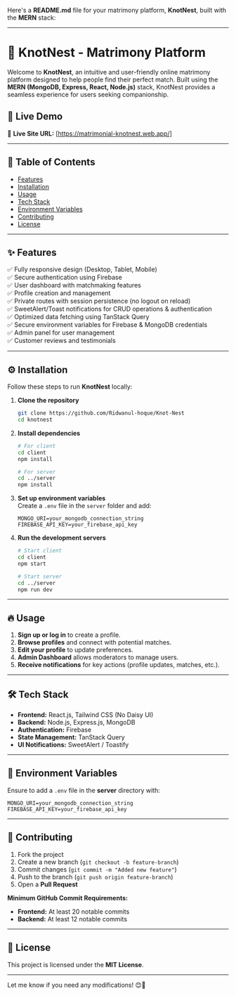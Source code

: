 Here's a **README.md** file for your matrimony platform, **KnotNest**, built with the **MERN** stack:

---

# 💍 KnotNest - Matrimony Platform

Welcome to **KnotNest**, an intuitive and user-friendly online matrimony platform designed to help people find their perfect match. Built using the **MERN (MongoDB, Express, React, Node.js)** stack, KnotNest provides a seamless experience for users seeking companionship.

## 🚀 Live Demo

🔗 **Live Site URL:** [https://matrimonial-knotnest.web.app/]  

 

---

## 📖 Table of Contents

- [Features](#features)
- [Installation](#installation)
- [Usage](#usage)
- [Tech Stack](#tech-stack)
- [Environment Variables](#environment-variables)
- [Contributing](#contributing)
- [License](#license)

---

## ✨ Features

✅ Fully responsive design (Desktop, Tablet, Mobile)  
✅ Secure authentication using Firebase  
✅ User dashboard with matchmaking features  
✅ Profile creation and management  
✅ Private routes with session persistence (no logout on reload)  
✅ SweetAlert/Toast notifications for CRUD operations & authentication  
✅ Optimized data fetching using TanStack Query  
✅ Secure environment variables for Firebase & MongoDB credentials  
✅ Admin panel for user management  
✅ Customer reviews and testimonials  

---

## ⚙️ Installation

Follow these steps to run **KnotNest** locally:

1. **Clone the repository**  
   ```sh
   git clone https://github.com/Ridwanul-hoque/Knot-Nest
   cd knotnest
   ```

2. **Install dependencies**  
   ```sh
   # For client
   cd client
   npm install

   # For server
   cd ../server
   npm install
   ```

3. **Set up environment variables**  
   Create a `.env` file in the `server` folder and add:  
   ```
   MONGO_URI=your_mongodb_connection_string
   FIREBASE_API_KEY=your_firebase_api_key
   ```

4. **Run the development servers**  
   ```sh
   # Start client
   cd client
   npm start

   # Start server
   cd ../server
   npm run dev
   ```

---

## 🔥 Usage

1. **Sign up or log in** to create a profile.  
2. **Browse profiles** and connect with potential matches.  
3. **Edit your profile** to update preferences.  
4. **Admin Dashboard** allows moderators to manage users.  
5. **Receive notifications** for key actions (profile updates, matches, etc.).  

---

## 🛠 Tech Stack

- **Frontend:** React.js, Tailwind CSS (No Daisy UI)
- **Backend:** Node.js, Express.js, MongoDB
- **Authentication:** Firebase
- **State Management:** TanStack Query
- **UI Notifications:** SweetAlert / Toastify

---

## 🔑 Environment Variables

Ensure to add a `.env` file in the **server** directory with:

```
MONGO_URI=your_mongodb_connection_string
FIREBASE_API_KEY=your_firebase_api_key
```

---

## 🤝 Contributing

1. Fork the project  
2. Create a new branch (`git checkout -b feature-branch`)  
3. Commit changes (`git commit -m "Added new feature"`)  
4. Push to the branch (`git push origin feature-branch`)  
5. Open a **Pull Request**  

**Minimum GitHub Commit Requirements:**  
- **Frontend:** At least 20 notable commits  
- **Backend:** At least 12 notable commits  

---

## 📜 License

This project is licensed under the **MIT License**.

---

Let me know if you need any modifications! 😊🚀